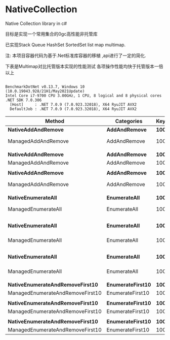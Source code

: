 # NativeCollection
Native Collection library in c#

目标是实现一个常用集合的0gc高性能非托管库

已实现Stack Queue HashSet SortedSet list map multimap.

注: 本项目容器代码为基于.Net标准库容器的移植 ,api进行了一定的简化.

下表是Multimap对比托管版本实现的性能测试 各项操作性能均快于托管版本一倍以上

```

BenchmarkDotNet v0.13.7, Windows 10 (10.0.19043.928/21H1/May2021Update)
Intel Core i7-9700 CPU 3.00GHz, 1 CPU, 8 logical and 8 physical cores
.NET SDK 7.0.306
  [Host]     : .NET 7.0.9 (7.0.923.32018), X64 RyuJIT AVX2
  DefaultJob : .NET 7.0.9 (7.0.923.32018), X64 RyuJIT AVX2

```
|                           Method |       Categories | KeyCount |             Mean |          Error |         StdDev | Ratio | RatioSD |
|--------------------------------- |----------------- |--------- |-----------------:|---------------:|---------------:|------:|--------:|
|               **NativeAddAndRemove** |     **AddAndRemove** |    **10000** |    **237,981.43 ns** |     **410.339 ns** |     **383.831 ns** |  **0.44** |    **0.00** |
|              ManagedAddAndRemove |     AddAndRemove |    10000 |    546,403.44 ns |   1,182.838 ns |   1,048.555 ns |  1.00 |    0.00 |
|                                  |                  |          |                  |                |                |       |         |
|               **NativeAddAndRemove** |     **AddAndRemove** |   **100000** |    **295,918.36 ns** |     **317.246 ns** |     **264.914 ns** |  **0.43** |    **0.00** |
|              ManagedAddAndRemove |     AddAndRemove |   100000 |    687,445.54 ns |     953.501 ns |     845.254 ns |  1.00 |    0.00 |
|                                  |                  |          |                  |                |                |       |         |
|               **NativeAddAndRemove** |     **AddAndRemove** |  **1000000** |    **373,694.08 ns** |     **931.678 ns** |     **825.909 ns** |  **0.40** |    **0.00** |
|              ManagedAddAndRemove |     AddAndRemove |  1000000 |    945,009.41 ns |   1,869.211 ns |   1,657.007 ns |  1.00 |    0.00 |
|                                  |                  |          |                  |                |                |       |         |
|               **NativeEnumerateAll** |     **EnumerateAll** |    **10000** |    **167,194.49 ns** |     **253.321 ns** |     **224.562 ns** |  **0.86** |    **0.00** |
|              ManagedEnumerateAll |     EnumerateAll |    10000 |    194,746.90 ns |   1,213.956 ns |   1,135.535 ns |  1.00 |    0.00 |
|                                  |                  |          |                  |                |                |       |         |
|               **NativeEnumerateAll** |     **EnumerateAll** |   **100000** |  **3,032,551.02 ns** |  **67,905.637 ns** | **199,155.478 ns** |  **1.10** |    **0.08** |
|              ManagedEnumerateAll |     EnumerateAll |   100000 |  2,778,049.31 ns |  55,453.630 ns | 154,582.555 ns |  1.00 |    0.00 |
|                                  |                  |          |                  |                |                |       |         |
|               **NativeEnumerateAll** |     **EnumerateAll** |  **1000000** | **36,404,652.20 ns** | **171,751.129 ns** | **143,419.971 ns** |  **1.09** |    **0.01** |
|              ManagedEnumerateAll |     EnumerateAll |  1000000 | 33,500,559.56 ns | 185,616.319 ns | 173,625.620 ns |  1.00 |    0.00 |
|                                  |                  |          |                  |                |                |       |         |
|  **NativeEnumerateAndRemoveFirst10** | **EnumerateFirst10** |    **10000** |         **26.25 ns** |       **0.032 ns** |       **0.027 ns** |  **0.36** |    **0.00** |
| ManagedEnumerateAndRemoveFirst10 | EnumerateFirst10 |    10000 |         73.63 ns |       0.388 ns |       0.344 ns |  1.00 |    0.00 |
|                                  |                  |          |                  |                |                |       |         |
|  **NativeEnumerateAndRemoveFirst10** | **EnumerateFirst10** |   **100000** |         **25.40 ns** |       **0.081 ns** |       **0.071 ns** |  **0.33** |    **0.00** |
| ManagedEnumerateAndRemoveFirst10 | EnumerateFirst10 |   100000 |         76.37 ns |       0.116 ns |       0.097 ns |  1.00 |    0.00 |
|                                  |                  |          |                  |                |                |       |         |
|  **NativeEnumerateAndRemoveFirst10** | **EnumerateFirst10** |  **1000000** |         **25.63 ns** |       **0.038 ns** |       **0.035 ns** |  **0.32** |    **0.00** |
| ManagedEnumerateAndRemoveFirst10 | EnumerateFirst10 |  1000000 |         79.89 ns |       0.439 ns |       0.390 ns |  1.00 |    0.00 |
